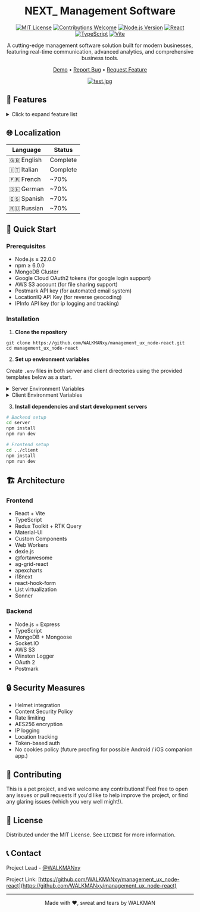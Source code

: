 <div align="center">

# NEXT_ Management Software

[![MIT License](https://img.shields.io/badge/License-MIT-green.svg)](https://choosealicense.com/licenses/mit/)
[![Contributions Welcome](https://img.shields.io/badge/contributions-welcome-brightgreen.svg?style=flat)](https://github.com/WALKMANxy/management_ux_node-react/issues)
[![Node.js Version](https://img.shields.io/badge/node-%3E%3D22.0.0-brightgreen.svg)](https://nodejs.org/)
[![React](https://img.shields.io/badge/React-20232A?style=flat&logo=react&logoColor=61DAFB)](https://reactjs.org/)
[![TypeScript](https://img.shields.io/badge/TypeScript-007ACC?style=flat&logo=typescript&logoColor=white)](https://www.typescriptlang.org/)
[![Vite](https://img.shields.io/badge/Vite-646CFF?style=flat&logo=vite&logoColor=white)](https://vitejs.dev/)

A cutting-edge management software solution built for modern businesses, featuring real-time communication, advanced analytics, and comprehensive business tools.

[Demo](https://rcsnext.com) • [Report Bug](https://github.com/WALKMANxy/management_ux_node-react/issues) • [Request Feature](https://github.com/WALKMANxy/management_ux_node-react/issues)

[![test.jpg](https://i.postimg.cc/3xVvmtkr/test.jpg)](https://postimg.cc/Js30Wc3S)
</div>


## 🌟 Features

<details>
<summary>Click to expand feature list</summary>

### 🔐 User Management
- **Admin Controls**
  - Full CRUD operations for entities (clients, admins, agents, employees)
  - User deletion capabilities
  - Entity assignment system, only registered and verified users that have been assigned an entity by an admin can enter the app

- **Authentication**
  - Secure login & registration
  - Account verification via email after registration
  - Password reset functionality
  - Session persistence
  - Auto-renewal system
  - OAuth2 login with Google (still needs to be tested)

### 📊 Analytics & Dashboards
- **Role-Specific Dashboards**
  - Custom views per user type
  - Possibility of real-time data updates upon necessity and data source
  
- **Advanced Analytics**
  - Revenue tracking (net/gross)
  - Client analytics
  - Sales distribution
  - Trend analysis

### 💬 Real-time Communication
- **Modern Chat System**
  - One-to-one & group chats
  - Broadcast messaging
  - AWS S3 file sharing
  - Message search
  - Server reception and "seen" status indicators
  - Supports automated messages via NEXT_ Bot (Scheduled visits, events, reminders)
  
- **Performance Features**
  - Web Worker optimization
  - AES256 encrypted caching

### 🗓️ Business Tools
- **Visit Management**
  - Scheduling system
  - Private and public notes inside the visits, the former only visible to the agent linked to the visit, and the admins.
  
- **Promotion System**
  - Custom promotion creation
  - Client targeting
  
- **Calendar Integration**
  - Absence tracking
  - Event management
  - Supports locale's Nation Holiday via nager.date

### 💻 Technical Excellence
- **Responsive Design**
  - Full support for mobile, tablets and desktops
  - Custom component library (95%)
  - Touch-optimized interfaces

- **State Management**
  - Redux Toolkit integration
  - RTK Query optimization
  - Real-time sync

</details>

## 🌐 Localization

| Language | Status |
|----------|---------|
| 🇬🇧 English | Complete |
| 🇮🇹 Italian | Complete |
| 🇫🇷 French | ~70% |
| 🇩🇪 German | ~70% |
| 🇪🇸 Spanish | ~70% |
| 🇷🇺 Russian | ~70% |

## 🚀 Quick Start

### Prerequisites

- Node.js ≥ 22.0.0
- npm ≥ 6.0.0
- MongoDB Cluster
- Google Cloud OAuth2 tokens (for google login support)
- AWS S3 account (for file sharing support)
- Postmark API key (for automated email system)
- LocationIQ API Key (for reverse geocoding)
- IPInfo API key (for ip logging and tracking)

### Installation

1. **Clone the repository**
```
git clone https://github.com/WALKMANxy/management_ux_node-react.git
cd management_ux_node-react
```

2. **Set up environment variables**

Create `.env` files in both server and client directories using the provided templates below as a start.

<details>
<summary>Server Environment Variables</summary>

```env
NODE_ENV=development
PORT=3000
BASE_URL=http://localhost:3000
APP_URL=http://localhost:3000
REFRESH_TOKEN_DURATION=30d
SESSION_DURATION=30d
IPINFO_TOKEN=your_ipinfo_token
GOOGLE_CLIENT_ID=your_google_client_id
GOOGLE_CLIENT_SECRET=your_google_client_secret
BOT_TOKEN=your_bot_token
REDIRECT_URI=http://localhost:3000/oauth2callback
SSL_KEY_PATH=path_to_ssl_key
SSL_CERT_PATH=path_to_ssl_cert
JWT_SECRET=your_jwt_secret
ACCESS_TOKEN_SECRET=your_access_token_secret
REFRESH_TOKEN_SECRET=your_refresh_token_secret
REVERSE_GEO_TOKEN=your_reverse_geo_token
ACCESS_TOKEN_EXPIRY=15m
REFRESH_TOKEN_EXPIRY=30d
SESSION_DURATION=30d
POSTMARK_API_TOKEN=your_postmark_api_token
JWT_EXPIRES_IN=15m
PASSWORD_RESET_EXPIRES_IN=1h
MONGO_URI=your_mongodb_connection_string
AWS_ACCESS_KEY_ID=your_aws_access_key_id
AWS_SECRET_ACCESS_KEY=your_aws_secret_access_key
AWS_REGION=your_aws_region
AWS_BUCKET_NAME=your_s3_bucket_name
```
</details>

<details>
<summary>Client Environment Variables</summary>

```env
VITE_APP_NAME=NEXT_M
VITE_API_BASE_URL=http://localhost:3000
VITE_APP_URL=http://localhost:3000
VITE_DEV_CRT=path_to_dev_cert
VITE_DEV_KEY=path_to_dev_key
VITE_UPDATE_TIME_MS=60000
```
</details>

3. **Install dependencies and start development servers**

```bash
# Backend setup
cd server
npm install
npm run dev

# Frontend setup
cd ../client
npm install
npm run dev
```

## 🏗️ Architecture

### Frontend
- React + Vite
- TypeScript
- Redux Toolkit + RTK Query
- Material-UI
- Custom Components
- Web Workers
- dexie.js
- @fortawesome
- ag-grid-react
- apexcharts
- i18next
- react-hook-form
- List virtualization
- Sonner

### Backend
- Node.js + Express
- TypeScript
- MongoDB + Mongoose
- Socket.IO
- AWS S3
- Winston Logger
- OAuth 2
- Postmark

## 🔒 Security Measures

- Helmet integration
- Content Security Policy
- Rate limiting
- AES256 encryption
- IP logging
- Location tracking
- Token-based auth
- No cookies policy (future proofing for possible Android / iOS companion app.)

## 🤝 Contributing

This is a pet project, and we welcome any contributions! Feel free to open any issues or pull requests if you'd like to help improve the project, or find any glaring issues (which you very well might!).

## 📜 License

Distributed under the MIT License. See `LICENSE` for more information.

## 📞 Contact

Project Lead - [@WALKMANxy](https://github.com/WALKMANxy)

Project Link: [https://github.com/WALKMANxy/management_ux_node-react](https://github.com/WALKMANxy/management_ux_node-react)

---

<div align="center">

Made with ❤️, sweat and tears by WALKMAN


</div>
